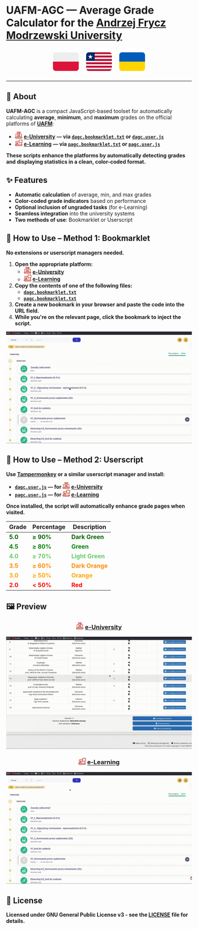 # **UAFM-AGC** — **Average Grade Calculator for the [Andrzej Frycz Modrzewski University](https://uafm.edu.pl/)**

<p align="center">
  <a href="docs/pl.md"><img src="assets/pl_icon.svg" width="70" alt="Polski"></a>
  &nbsp;&nbsp;&nbsp;
  <a href="README.md"><img src="assets/en_icon.svg" width="70" alt="English"></a>
  &nbsp;&nbsp;&nbsp;
  <a href="docs/ua.md"><img src="assets/ua_icon.svg" width="70" alt="Українська"></a>
</p>

---

## 📌 **About**

**UAFM-AGC** is a compact JavaScript-based toolset for automatically calculating **average**, **minimum**, and **maximum** grades on the official platforms of [**UAFM**](https://uafm.edu.pl/):

- <img src="assets/dziekanat.svg" width="20" alt="e-University icon"> [**e-University**](https://dziekanat.uafm.edu.pl) **— via [`dagc.bookmarklet.txt`](dagc.bookmarklet.txt) or [`dagc.user.js`](js/dagc.user.js)**  
- <img src="assets/platforma.svg" width="20" alt="e-Learning icon"> [**e-Learning**](https://platforma.uafm.edu.pl) **— via [`pagc.bookmarklet.txt`](pagc.bookmarklet.txt) or [`pagc.user.js`](js/pagc.user.js)**

**These scripts enhance the platforms by automatically detecting grades and displaying statistics in a clean, color-coded format.**

## **✨ Features**

- **Automatic calculation** of average, min, and max grades
- **Color-coded grade indicators** based on performance
- **Optional inclusion of ungraded tasks** (for e-Learning)
- **Seamless integration** into the university systems
- **Two methods of use**: Bookmarklet or Userscript

## **🔖 How to Use – Method 1: Bookmarklet**

**No extensions or userscript managers needed.**

1. **Open the appropriate platform:**
   - <img src="assets/dziekanat.svg" width="20" alt="e-University"> [**e-University**](https://dziekanat.uafm.edu.pl)
   - <img src="assets/platforma.svg" width="20" alt="e-Learning"> [**e-Learning**](https://platforma.uafm.edu.pl)
2. **Copy the contents of one of the following files:**
   - [**`dagc.bookmarklet.txt`**](dagc.bookmarklet.txt)
   - [**`pagc.bookmarklet.txt`**](pagc.bookmarklet.txt)
3. **Create a new bookmark in your browser and paste the code into the URL field.**
4. **While you're on the relevant page, click the bookmark to inject the script.**

![bookmarklet](assets/bookmarklet.gif)

## **🧠 How to Use – Method 2: Userscript**

**Use [Tampermonkey](https://www.tampermonkey.net/) or a similar userscript manager and install:**

- **[`dagc.user.js`](js/dagc.user.js) — for <img src="assets/dziekanat.svg" width="20" alt="e-University"> [e-University](https://dziekanat.uafm.edu.pl)**
- **[`pagc.user.js`](js/pagc.user.js) — for <img src="assets/platforma.svg" width="20" alt="e-Learning"> [e-Learning](https://platforma.uafm.edu.pl)**

**Once installed, the script will automatically enhance grade pages when visited.**

<table align="center" style="font-size: 16px; border-spacing: 15px 8px;">
  <thead>
    <tr>
      <th>Grade</th>
      <th>Percentage</th>
      <th>Description</th>
    </tr>
  </thead>
  <tbody>
    <tr>
      <td><span style="color:darkgreen"><strong>5.0</strong></span></td>
      <td><span style="color:darkgreen"><strong>≥ 90%</strong></span></td>
      <td><span style="color:darkgreen"><strong>Dark Green</strong></span></td>
    </tr>
    <tr>
      <td><span style="color:green"><strong>4.5</strong></span></td>
      <td><span style="color:green"><strong>≥ 80%</strong></span></td>
      <td><span style="color:green"><strong>Green</strong></span></td>
    </tr>
    <tr>
      <td><span style="color:#66cc66"><strong>4.0</strong></span></td>
      <td><span style="color:#66cc66"><strong>≥ 70%</strong></span></td>
      <td><span style="color:#66cc66"><strong>Light Green</strong></span></td>
    </tr>
    <tr>
      <td><span style="color:#FF8C00"><strong>3.5</strong></span></td>
      <td><span style="color:#FF8C00"><strong>≥ 60%</strong></span></td>
      <td><span style="color:#FF8C00"><strong>Dark Orange</strong></span></td>
    </tr>
    <tr>
      <td><span style="color:orange"><strong>3.0</strong></span></td>
      <td><span style="color:orange"><strong>≥ 50%</strong></span></td>
      <td><span style="color:orange"><strong>Orange</strong></span></td>
    </tr>
    <tr>
      <td><span style="color:red"><strong>2.0</strong></span></td>
      <td><span style="color:red"><strong>&lt; 50%</strong></span></td>
      <td><span style="color:red"><strong>Red</strong></span></td>
    </tr>
  </tbody>
</table>

## **🖼️ Preview**

<div align="center">

### <img src="assets/dziekanat.svg" width="20" alt="e-University"> [**e-University**](https://dziekanat.uafm.edu.pl)

![**e-University**](assets/dagc.gif)

### <img src="assets/platforma.svg" width="20" alt="e-Learning"> [**e-Learning**](https://platforma.uafm.edu.pl)

![**e-Learning**](assets/pagc.gif)

</div>

## **📝 License**

**Licensed under GNU General Public License v3 - see the [**LICENSE**](LICENSE) file for details.**
